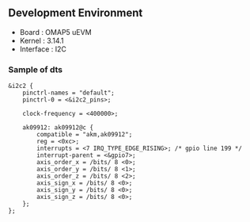 ## Development Environment
* Board : OMAP5 uEVM
* Kernel : 3.14.1
* Interface : I2C

### Sample of dts
```
&i2c2 {
	pinctrl-names = "default";
	pinctrl-0 = <&i2c2_pins>;

	clock-frequency = <400000>;

	ak09912: ak09912@c {
		compatible = "akm,ak09912";
		reg = <0xc>;
		interrupts = <7 IRQ_TYPE_EDGE_RISING>; /* gpio line 199 */
		interrupt-parent = <&gpio7>;
		axis_order_x = /bits/ 8 <0>;
		axis_order_y = /bits/ 8 <1>;
		axis_order_z = /bits/ 8 <2>;
		axis_sign_x = /bits/ 8 <0>;
		axis_sign_y = /bits/ 8 <0>;
		axis_sign_z = /bits/ 8 <0>;
	};
};
```
